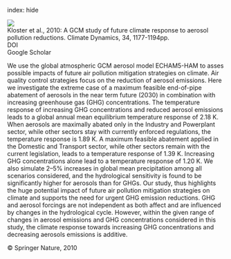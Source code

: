 index: hide

<div class="Citation">
    <div class="Citation-thumb CitationThumb-linked"  data-href="https://doi.org/10.1007/s00382-009-0573-0">
      <img src="https://static.claimspace.cloud/climate-study-static/refs/thumbs/11/Kloster_et_al_2010-thumb.png" />
    </div>

  <div class="Citation-body">
    <div class="Citation-text">Kloster et al., 2010: A GCM study of future climate response to aerosol pollution reductions. <span class="Article-journal">Climate Dynamics, </span><span class="Article-volume">34, </span>1177-1194pp.</div>
    <div class="Citation-links">
      <div class="CitationLink" data-href="https://doi.org/10.1007/s00382-009-0573-0">
        <div class="CitationLink-icon CitationLink-Doi"></div>
        <div class="CitationLink-text">DOI</div>
      </div>
      <div class="CitationLink" data-href="https://scholar.google.com/scholar?q=10.1007/s00382-009-0573-0">
        <div class="CitationLink-icon CitationLink-Scholar"></div>
        <div class="CitationLink-text">Google Scholar</div>
      </div>
    </div>
  </div>
</div>

We use the global atmospheric GCM aerosol model ECHAM5-HAM to asses possible impacts of future air pollution mitigation strategies on climate. Air quality control strategies focus on the reduction of aerosol emissions. Here we investigate the extreme case of a maximum feasible end-of-pipe abatement of aerosols in the near term future (2030) in combination with increasing greenhouse gas (GHG) concentrations. The temperature response of increasing GHG concentrations and reduced aerosol emissions leads to a global annual mean equilibrium temperature response of 2.18 K. When aerosols are maximally abated only in the Industry and Powerplant sector, while other sectors stay with currently enforced regulations, the temperature response is 1.89 K. A maximum feasible abatement applied in the Domestic and Transport sector, while other sectors remain with the current legislation, leads to a temperature response of 1.39 K. Increasing GHG concentrations alone lead to a temperature response of 1.20 K. We also simulate 2–5% increases in global mean precipitation among all scenarios considered, and the hydrological sensitivity is found to be significantly higher for aerosols than for GHGs. Our study, thus highlights the huge potential impact of future air pollution mitigation strategies on climate and supports the need for urgent GHG emission reductions. GHG and aerosol forcings are not independent as both affect and are influenced by changes in the hydrological cycle. However, within the given range of changes in aerosol emissions and GHG concentrations considered in this study, the climate response towards increasing GHG concentrations and decreasing aerosols emissions is additive.

<div class="Citation-copy">
&copy; Springer Nature, 2010
</div>